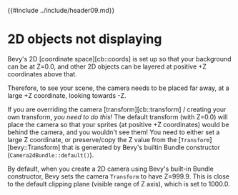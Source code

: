 {{#include ../include/header09.md}}

# 2D objects not displaying

Bevy's 2D [coordinate space][cb::coords] is set up so that your background can
be at Z=0.0, and other 2D objects can be layered at positive +Z coordinates
above that.

Therefore, to see your scene, the camera needs to be placed far away, at a
large +Z coordinate, looking towards -Z.

If you are overriding the camera [transform][cb::transform] / creating your
own transform, *you need to do this!* The default transform (with Z=0.0)
will place the camera so that your sprites (at positive +Z coordinates)
would be behind the camera, and you wouldn't see them! You need to
either set a large Z coordinate, or preserve/copy the Z value from the
[`Transform`][bevy::Transform] that is generated by Bevy's builtin Bundle
constructor (`Camera2dBundle::default()`).

By default, when you create a 2D camera using Bevy's built-in Bundle
constructor, Bevy sets the camera `Transform` to have Z=999.9. This is close to
the default clipping plane (visible range of Z axis), which is set to 1000.0.
